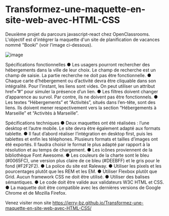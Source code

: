# Transformez-une-maquette-en-site-web-avec-HTML-CSS
Deuxième projet du parcours javascript-react chez OpenClassrooms. L'objectif est d'intégrer la maquette d'un site de planification de vacances nommé "Booki" (voir l'image ci-dessous).

![image](https://user-images.githubusercontent.com/100424546/172008497-722d88a8-a764-4553-a50f-600518f46b8a.png)

Spécifications fonctionnelles
● Les usagers pourront rechercher des hébergements dans la ville de leur choix. Le champ de recherche est un champ de saisie. La partie recherche ne doit pas être fonctionnelle.
● Chaque carte d’hébergement ou d’activité devra être cliquable dans son intégralité. Pour l’instant, les liens sont vides. On peut utiliser un attribut href=”#” pour simuler la présence d’un lien.
● Les filtres doivent changer d’apparence au survol. Par contre, ils ne doivent pas être fonctionnels.
● Les textes “Hébergements” et “Activités”, situés dans l’en-tête, sont des liens. Ils doivent mener respectivement vers la section “Hébergements à Marseille” et “Activités à Marseille”.

Spécifications techniques
● Deux maquettes ont été réalisées : l’une desktop et l’autre mobile. Le site devra être également adapté aux formats tablette.
● Il faut d’abord réaliser l’intégration en desktop first, puis les tablettes et enfin les téléphones. Plusieurs formats et tailles d’images ont été exportés. Il faudra choisir le format le plus adapté par rapport à la résolution et au temps de chargement.
● Les icônes proviennent de la bibliothèque Font Awesome.
● Les couleurs de la charte sont le bleu (#0065FC), une version plus claire de ce bleu (#DEEBFF) et le gris pour le fond (#F2F2F2).
● La police du site est Raleway.
● Utiliser les pixels et les pourcentages plutôt que les REM et les EM.
● Utiliser Flexbox plutôt que Grid.
Aucun framework CSS ne doit être utilisé.
● Utiliser des balises sémantiques.
● Le code doit être valide aux validateurs W3C HTML et CSS.
● La maquette doit être compatible avec les dernières versions de Google Chrome et de Mozilla Firefox.

Venez visiter mon site https://jerry-bz.github.io/Transformez-une-maquette-en-site-web-avec-HTML-CSS/

